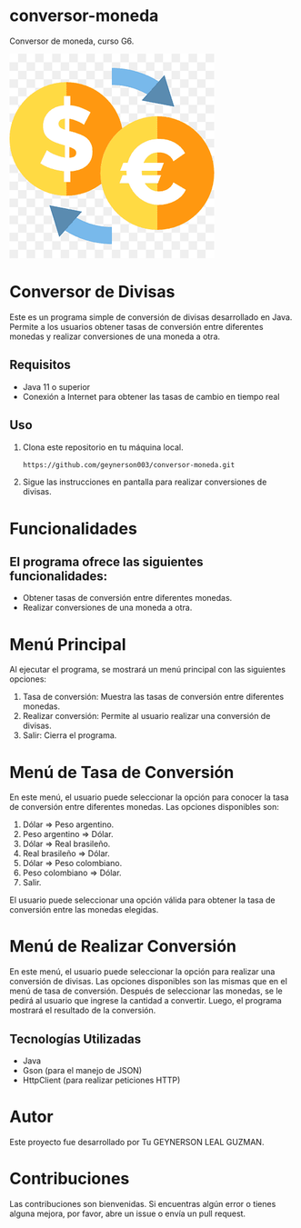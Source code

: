 # conversor-moneda
Conversor de moneda, curso G6.

![conversormoneda.png](src%2Fsrc%2Fprincipal%2Fconversormoneda.png)

# Conversor de Divisas

Este es un programa simple de conversión de divisas desarrollado en Java. Permite a los usuarios obtener tasas de conversión entre diferentes monedas y realizar conversiones de una moneda a otra.

## Requisitos

- Java 11 o superior
- Conexión a Internet para obtener las tasas de cambio en tiempo real

## Uso

1. Clona este repositorio en tu máquina local.

   ```bash
   https://github.com/geynerson003/conversor-moneda.git
   
2. Sigue las instrucciones en pantalla para realizar conversiones de divisas.

# Funcionalidades
## El programa ofrece las siguientes funcionalidades:

- Obtener tasas de conversión entre diferentes monedas.
- Realizar conversiones de una moneda a otra.

# Menú Principal
Al ejecutar el programa, se mostrará un menú principal con las siguientes opciones:

1. Tasa de conversión: Muestra las tasas de conversión entre diferentes monedas.
2. Realizar conversión: Permite al usuario realizar una conversión de divisas.
3. Salir: Cierra el programa.


# Menú de Tasa de Conversión
En este menú, el usuario puede seleccionar la opción para conocer la tasa de conversión entre diferentes monedas. Las opciones disponibles son:

1. Dólar => Peso argentino.
2. Peso argentino => Dólar.
3. Dólar => Real brasileño.
4. Real brasileño => Dólar.
5. Dólar => Peso colombiano.
6. Peso colombiano => Dólar.
7. Salir.

El usuario puede seleccionar una opción válida para obtener la tasa de conversión entre las monedas elegidas.

# Menú de Realizar Conversión
En este menú, el usuario puede seleccionar la opción para realizar una conversión de divisas. Las opciones disponibles son las mismas que en el menú de tasa de conversión. Después de seleccionar las monedas, se le pedirá al usuario que ingrese la cantidad a convertir. Luego, el programa mostrará el resultado de la conversión.

## Tecnologías Utilizadas
- Java
- Gson (para el manejo de JSON)
- HttpClient (para realizar peticiones HTTP)
# Autor
Este proyecto fue desarrollado por Tu GEYNERSON LEAL GUZMAN.

# Contribuciones
Las contribuciones son bienvenidas. Si encuentras algún error o tienes alguna mejora, por favor, abre un issue o envía un pull request.